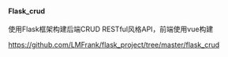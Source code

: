 #### Flask_crud

使用Flask框架构建后端CRUD RESTful风格API，前端使用vue构建

https://github.com/LMFrank/flask_project/tree/master/flask_crud
